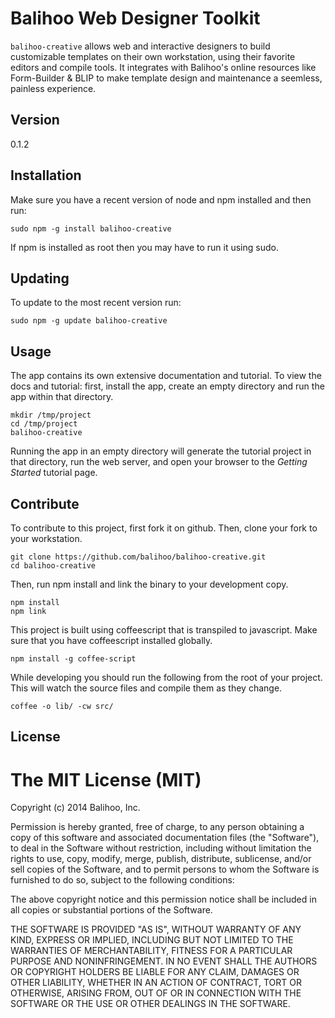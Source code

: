 Balihoo Web Designer Toolkit 
============================

`balihoo-creative` allows web and interactive designers to build customizable templates
on their own workstation, using their favorite editors and compile tools. It integrates
with Balihoo's online resources like Form-Builder & BLIP to make template design and
maintenance a seemless, painless experience.

## Version
0.1.2

## Installation
  Make sure you have a recent version of node and npm installed and
  then run:
  ```shellscript
  sudo npm -g install balihoo-creative
  ```
  If npm is installed as root then you may have to run it using sudo.

## Updating
  To update to the most recent version run:
  ```shellscript
  sudo npm -g update balihoo-creative
  ```

## Usage

  The app contains its own extensive documentation and tutorial. To view the docs
  and tutorial: first, install the app, create an empty directory and run the app
  within that directory.
  ```shellscript
  mkdir /tmp/project
  cd /tmp/project
  balihoo-creative
  ```
  Running the app in an empty directory will generate the tutorial project in that
  directory, run the web server, and open your browser to the *Getting Started*
  tutorial page.

## Contribute

  To contribute to this project, first fork it on github. Then, clone your fork to
  your workstation.
  ```shellscript
  git clone https://github.com/balihoo/balihoo-creative.git
  cd balihoo-creative
  ```

  Then, run npm install and link the binary to your development copy.
  ```shellscript
  npm install
  npm link
  ```

  This project is built using coffeescript that is transpiled to javascript.
  Make sure that you have coffeescript installed globally.
  ```shellscript
  npm install -g coffee-script
  ```
  While developing you should run the following from the root of your project.
  This will watch the source files and compile them as they change.
  ```shellscript
  coffee -o lib/ -cw src/
  ```

## License

The MIT License (MIT)
=====================

Copyright (c) 2014 Balihoo, Inc.

Permission is hereby granted, free of charge, to any person obtaining a copy
of this software and associated documentation files (the "Software"), to deal
in the Software without restriction, including without limitation the rights
to use, copy, modify, merge, publish, distribute, sublicense, and/or sell
copies of the Software, and to permit persons to whom the Software is
furnished to do so, subject to the following conditions:

The above copyright notice and this permission notice shall be included in
all copies or substantial portions of the Software.

THE SOFTWARE IS PROVIDED "AS IS", WITHOUT WARRANTY OF ANY KIND, EXPRESS OR
IMPLIED, INCLUDING BUT NOT LIMITED TO THE WARRANTIES OF MERCHANTABILITY,
FITNESS FOR A PARTICULAR PURPOSE AND NONINFRINGEMENT. IN NO EVENT SHALL THE
AUTHORS OR COPYRIGHT HOLDERS BE LIABLE FOR ANY CLAIM, DAMAGES OR OTHER
LIABILITY, WHETHER IN AN ACTION OF CONTRACT, TORT OR OTHERWISE, ARISING FROM,
OUT OF OR IN CONNECTION WITH THE SOFTWARE OR THE USE OR OTHER DEALINGS IN
THE SOFTWARE.

